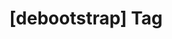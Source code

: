 ---
article_id: 0
description: List of articles under [debootstrap] tag.
image: http://huntingbears.com.ve/static/img/site/mstile-310x310.png
layout: tag
slug: debootstrap
title: '[debootstrap] Tag'
---